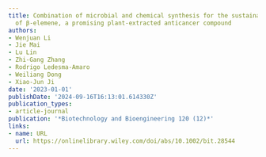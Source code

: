 ```yaml
---
title: Combination of microbial and chemical synthesis for the sustainable production
  of β‐elemene, a promising plant‐extracted anticancer compound
authors:
- Wenjuan Li
- Jie Mai
- Lu Lin
- Zhi‐Gang Zhang
- Rodrigo Ledesma‐Amaro
- Weiliang Dong
- Xiao‐Jun Ji
date: '2023-01-01'
publishDate: '2024-09-16T16:13:01.614330Z'
publication_types:
- article-journal
publication: '*Biotechnology and Bioengineering 120 (12)*'
links:
- name: URL
  url: https://onlinelibrary.wiley.com/doi/abs/10.1002/bit.28544
---
```

